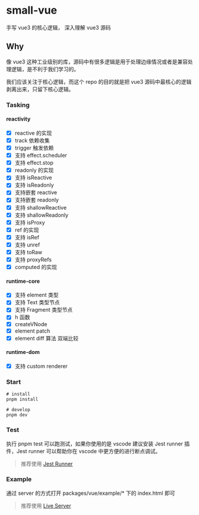 # small-vue

手写 vue3 的核心逻辑， 深入理解 vue3 源码

## Why

像 vue3 这种工业级别的库，源码中有很多逻辑是用于处理边缘情况或者是兼容处理逻辑，是不利于我们学习的。

我们应该关注于核心逻辑，而这个 repo 的目的就是把 vue3 源码中最核心的逻辑剥离出来，只留下核心逻辑。

### Tasking

#### reactivity

- [x] reactive 的实现
- [x] track 依赖收集
- [x] trigger 触发依赖
- [x] 支持 effect.scheduler
- [x] 支持 effect.stop
- [x] readonly 的实现
- [x] 支持 isReactive
- [x] 支持 isReadonly
- [x] 支持嵌套 reactive
- [x] 支持嵌套 readonly
- [x] 支持 shallowReactive
- [x] 支持 shallowReadonly
- [x] 支持 isProxy
- [x] ref 的实现
- [x] 支持 isRef
- [x] 支持 unref
- [x] 支持 toRaw
- [x] 支持 proxyRefs
- [x] computed 的实现

#### runtime-core

- [x] 支持 element 类型
- [x] 支持 Text 类型节点
- [x] 支持 Fragment 类型节点
- [x] h 函数
- [x] createVNode
- [x] element patch
- [x] element diff 算法 双端比较

#### runtime-dom

- [x] 支持 custom renderer

### Start

```shell
# install
pnpm install

# develop
pnpm dev
```

### Test

执行 pnpm test 可以跑测试，如果你使用的是 vscode 建议安装 Jest runner 插件，Jest runner 可以帮助你在 vscode 中更方便的进行断点调试。

> 推荐使用 [Jest Runner](https://marketplace.visualstudio.com/items?itemName=firsttris.vscode-jest-runner)

### Example

通过 server 的方式打开 packages/vue/example/\* 下的 index.html 即可

> 推荐使用 [Live Server](https://marketplace.visualstudio.com/items?itemName=ritwickdey.LiveServer)
